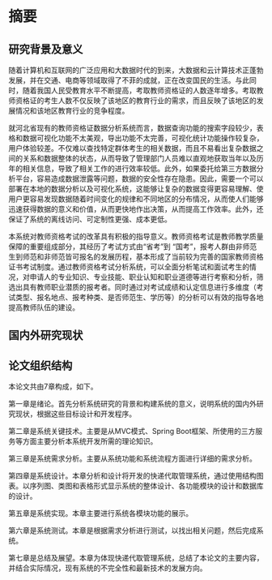 # 摘要

## 研究背景及意义

随着计算机和互联网的广泛应用和大数据时代的到来，大数据和云计算技术正蓬勃发展，并在交通、电商等领域取得了不菲的成就，正在改变国民的生活。与此同时，随着我国人民受教育水平不断提高，考取教师资格证的人数逐年增多。考取教师资格证的考生人数不仅反映了该地区的教育行业的需求，而且反映了该地区的发展情况和该地区教育行业的竞争程度。

就河北省现有的教师资格证数据分析系统而言，数据查询功能的搜索字段较少，表格和数据可视化功能不太美观，导出功能不太完善，可视化统计功能操作较复杂，用户体验较差。不仅难以查找特定群体考生的相关数据，而且不易看出复杂数据之间的关系和数据整体的状态，从而导致了管理部门人员难以直观地获取当年以及历年的相关信息，导致了相关工作的进行效率较低。此外，如果委托给第三方数据分析平台，容易造成数据泄露等问题，数据的安全性存在隐患。因此，需要一个可以部署在本地的数据分析以及可视化系统，这能够让复杂的数据变得更容易理解、使用户更容易发现数据随着时间变化的规律和不同地区的分布情况，从而使人们能够迅速获得数据的意义和价值，从而更快地作出决策，从而提高工作效率。此外，还保证了系统的离线访问、可定制性更强、成本更低。

本系统对教师资格考试的改革具有积极的指导意义。教师资格考试是教师教学质量保障的重要组成部分，其经历了考试方式由“省考”到 “国考”，报考人群由非师范生到师范和非师范皆可报名的发展历程，基本形成了当前较为完善的国家教师资格证书考试制度。通过教师资格考试分析系统，可以全面分析笔试和面试考生的情况，对申请人的专业知识、专业技能、职业认知和职业道德等进行考察和分析，筛选出具有教师职业潜质的报考者。同时通过对考试成绩和认定信息进行多维度（考试类型、报名地点、报考种类、是否师范生、学历等）的分析可以有效的指导各地提高教师队伍的建设。


## 国内外研究现状





## 论文组织结构

本论文共由7章构成，如下。

第一章是绪论。首先分析系统研究的背景和构建系统的意义，说明系统的国内外研究现状，根据这些目标设计和开发程序。

第二章是系统关键技术。主要是从MVC模式、Spring Boot框架、所使用的三方服务等方面主要分析本系统开发所需的理论知识。

第三章是系统需求分析。主要从系统功能和系统流程方面进行详细的需求分析。

第四章是系统设计。本章分析和设计将开发的快递代取管理系统，通过使用结构图表。以序列图、类图和表格形式显示系统的整体设计、各功能模块的设计和数据库的设计。

第五章是系统实现。本章主要进行系统各模块功能的展示。

第六章是系统测试。本章是根据需求分析进行测试，以找出相关问题，然后完成系统。

第七章是总结及展望。本章为体现快递代取管理系统，总结了本论文的主要内容，并结合实际情况，现有系统的不完全性和最新技术的发展方向。